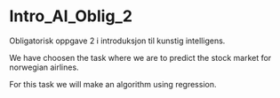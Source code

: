 # Intro_AI_Oblig_2
Obligatorisk oppgave 2 i introduksjon til kunstig intelligens. 

We have choosen the task where we are to predict the stock market for norwegian airlines. 

For this task we will make an algorithm using regression.
